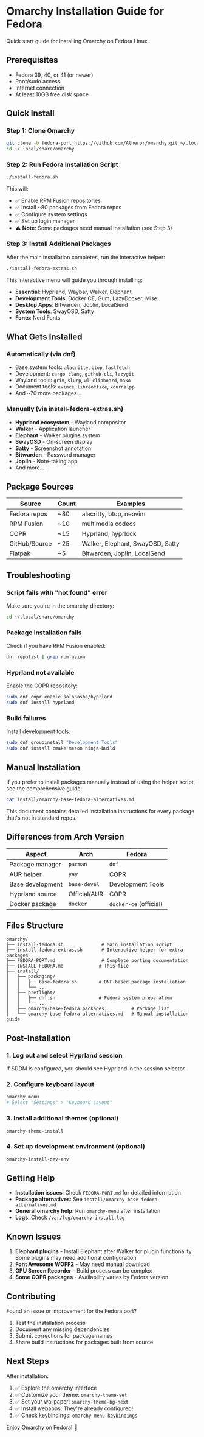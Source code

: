 # Omarchy Installation Guide for Fedora

Quick start guide for installing Omarchy on Fedora Linux.

## Prerequisites

- Fedora 39, 40, or 41 (or newer)
- Root/sudo access
- Internet connection
- At least 10GB free disk space

## Quick Install

### Step 1: Clone Omarchy

```bash
git clone -b fedora-port https://github.com/Atheror/omarchy.git ~/.local/share/omarchy
cd ~/.local/share/omarchy
```

### Step 2: Run Fedora Installation Script

```bash
./install-fedora.sh
```

This will:
- ✅ Enable RPM Fusion repositories
- ✅ Install ~80 packages from Fedora repos
- ✅ Configure system settings
- ✅ Set up login manager
- ⚠️ **Note**: Some packages need manual installation (see Step 3)

### Step 3: Install Additional Packages

After the main installation completes, run the interactive helper:

```bash
./install-fedora-extras.sh
```

This interactive menu will guide you through installing:
- **Essential**: Hyprland, Waybar, Walker, Elephant
- **Development Tools**: Docker CE, Gum, LazyDocker, Mise
- **Desktop Apps**: Bitwarden, Joplin, LocalSend
- **System Tools**: SwayOSD, Satty
- **Fonts**: Nerd Fonts

## What Gets Installed

### Automatically (via dnf)
- Base system tools: `alacritty`, `btop`, `fastfetch`
- Development: `cargo`, `clang`, `github-cli`, `lazygit`
- Wayland tools: `grim`, `slurp`, `wl-clipboard`, `mako`
- Document tools: `evince`, `libreoffice`, `xournalpp`
- And ~70 more packages...

### Manually (via install-fedora-extras.sh)
- **Hyprland ecosystem** - Wayland compositor
- **Walker** - Application launcher
- **Elephant** - Walker plugins system
- **SwayOSD** - On-screen display
- **Satty** - Screenshot annotation
- **Bitwarden** - Password manager
- **Joplin** - Note-taking app
- And more...

## Package Sources

| Source | Count | Examples |
|--------|-------|----------|
| Fedora repos | ~80 | alacritty, btop, neovim |
| RPM Fusion | ~10 | multimedia codecs |
| COPR | ~15 | Hyprland, hyprlock |
| GitHub/Source | ~25 | Walker, Elephant, SwayOSD, Satty |
| Flatpak | ~5 | Bitwarden, Joplin, LocalSend |

## Troubleshooting

### Script fails with "not found" error
Make sure you're in the omarchy directory:
```bash
cd ~/.local/share/omarchy
```

### Package installation fails
Check if you have RPM Fusion enabled:
```bash
dnf repolist | grep rpmfusion
```

### Hyprland not available
Enable the COPR repository:
```bash
sudo dnf copr enable solopasha/hyprland
sudo dnf install hyprland
```

### Build failures
Install development tools:
```bash
sudo dnf groupinstall "Development Tools"
sudo dnf install cmake meson ninja-build
```

## Manual Installation

If you prefer to install packages manually instead of using the helper script, see the comprehensive guide:

```bash
cat install/omarchy-base-fedora-alternatives.md
```

This document contains detailed installation instructions for every package that's not in standard repos.

## Differences from Arch Version

| Aspect | Arch | Fedora |
|--------|------|--------|
| Package manager | `pacman` | `dnf` |
| AUR helper | `yay` | COPR |
| Base development | `base-devel` | Development Tools |
| Hyprland source | Official/AUR | COPR |
| Docker package | `docker` | `docker-ce` (official) |

## Files Structure

```
omarchy/
├── install-fedora.sh              # Main installation script
├── install-fedora-extras.sh       # Interactive helper for extra packages
├── FEDORA-PORT.md                 # Complete porting documentation
├── INSTALL-FEDORA.md             # This file
├── install/
│   ├── packaging/
│   │   ├── base-fedora.sh        # DNF-based package installation
│   │   └── ...
│   ├── preflight/
│   │   ├── dnf.sh                # Fedora system preparation
│   │   └── ...
│   ├── omarchy-base-fedora.packages          # Package list
│   └── omarchy-base-fedora-alternatives.md   # Manual installation guide
```

## Post-Installation

### 1. Log out and select Hyprland session
If SDDM is configured, you should see Hyprland in the session selector.

### 2. Configure keyboard layout
```bash
omarchy-menu
# Select "Settings" > "Keyboard Layout"
```

### 3. Install additional themes (optional)
```bash
omarchy-theme-install
```

### 4. Set up development environment (optional)
```bash
omarchy-install-dev-env
```

## Getting Help

- **Installation issues**: Check `FEDORA-PORT.md` for detailed information
- **Package alternatives**: See `install/omarchy-base-fedora-alternatives.md`
- **General omarchy help**: Run `omarchy-menu` after installation
- **Logs**: Check `/var/log/omarchy-install.log`

## Known Issues

1. **Elephant plugins** - Install Elephant after Walker for plugin functionality. Some plugins may need additional configuration
2. **Font Awesome WOFF2** - May need manual download
3. **GPU Screen Recorder** - Build process can be complex
4. **Some COPR packages** - Availability varies by Fedora version

## Contributing

Found an issue or improvement for the Fedora port?
1. Test the installation process
2. Document any missing dependencies
3. Submit corrections for package names
4. Share build instructions for packages built from source

## Next Steps

After installation:
1. ✅ Explore the omarchy interface
2. ✅ Customize your theme: `omarchy-theme-set`
3. ✅ Set your wallpaper: `omarchy-theme-bg-next`
4. ✅ Install webapps: They're already configured!
5. ✅ Check keybindings: `omarchy-menu-keybindings`

Enjoy Omarchy on Fedora! 🎉

